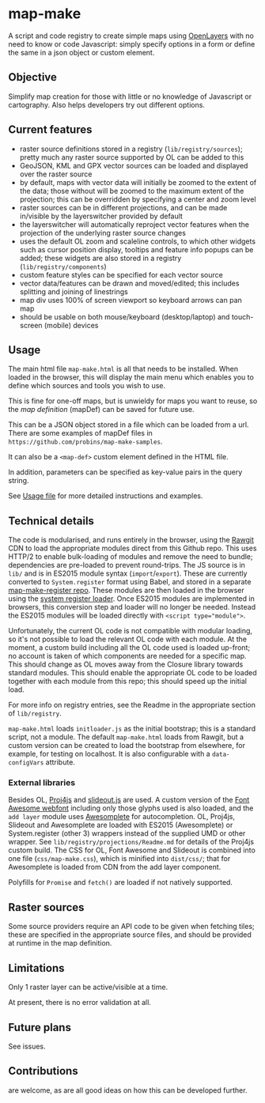 # map-make

A script and code registry to create simple maps using [OpenLayers](http://www.openlayers.org) with no need to know or code Javascript: simply specify options in a form or define the same in a json object or custom element.

## Objective

Simplify map creation for those with little or no knowledge of Javascript or cartography.
Also helps developers try out different options.

## Current features

- raster source definitions stored in a registry (`lib/registry/sources`); pretty much any raster source supported by OL can be added to this
- GeoJSON, KML and GPX vector sources can be loaded and displayed over the raster source
- by default, maps with vector data will initially be zoomed to the extent of the data;
  those without will be zoomed to the maximum extent of the projection;
  this can be overridden by specifying a center and zoom level
- raster sources can be in different projections, and can be made in/visible by the layerswitcher provided by default
- the layerswitcher will automatically reproject vector features when the projection of the underlying raster source changes
- uses the default OL zoom and scaleline controls, to which other widgets such as cursor position display, tooltips and feature info popups can be added; these widgets are also stored in a registry (`lib/registry/components`)
- custom feature styles can be specified for each vector source
- vector data/features can be drawn and moved/edited; this includes splitting and joining of linestrings
- map div uses 100% of screen viewport so keyboard arrows can pan map
- should be usable on both mouse/keyboard (desktop/laptop) and touch-screen (mobile) devices

## Usage

The main html file `map-make.html` is all that needs to be installed. When loaded in the browser, this will display the main menu which enables you to define which sources and tools you wish to use.

This is fine for one-off maps, but is unwieldy for maps you want to reuse, so the *map definition* (mapDef) can be saved for future use.

This can be a JSON object stored in a file which can be loaded from a url. There are some examples of mapDef files in `https://github.com/probins/map-make-samples`.

It can also be a `<map-def>` custom element defined in the HTML file.

In addition, parameters can be specified as key-value pairs in the query string.

See [Usage file](usage.md) for more detailed instructions and examples.

## Technical details

The code is modularised, and runs entirely in the browser, using the [Rawgit](https://rawgit.com/) CDN to load the appropriate modules direct from this Github repo. This uses HTTP/2 to enable bulk-loading of modules and remove the need to bundle; dependencies are pre-loaded to prevent round-trips. The JS source is in `lib/` and is in ES2015 module syntax (`import`/`export`). These are currently converted to `System.register` format using Babel, and stored in a separate [map-make-register repo](https://github.com/probins/map-make-register). These modules are then loaded in the browser using the [system register loader](https://github.com/ModuleLoader/system-register-loader). Once ES2015 modules are implemented in browsers, this conversion step and loader will no longer be needed. Instead the ES2015 modules will be loaded directly with `<script type="module">`.

Unfortunately, the current OL code is not compatible with modular loading, so it's not possible to load the relevant OL code with each module. At the moment, a custom build including all the OL code used is loaded up-front; no account is taken of which components are needed for a specific map. This should change as OL moves away from the Closure library towards standard modules. This should enable the appropriate OL code to be loaded together with each module from this repo; this should speed up the initial load.

For more info on registry entries, see the Readme in the appropriate section of `lib/registry`.

`map-make.html` loads `initloader.js` as the initial bootstrap; this is a standard script, not a module. The default `map-make.html` loads from Rawgit, but a custom version can be created to load the bootstrap from elsewhere, for example, for testing on localhost. It is also configurable with a `data-configVars` attribute.

### External libraries
Besides OL, [Proj4js](http://proj4js.org/) and [slideout.js](https://mango.github.io/slideout/) are used. A custom version of the [Font Awesome webfont](http://fontawesome.io/) including only those glyphs used is also loaded, and the `add layer` module uses [Awesomplete](https://leaverou.github.io/awesomplete/) for autocompletion. OL, Proj4js, Slideout and Awesomplete are loaded with ES2015 (Awesomplete) or System.register (other 3) wrappers instead of the supplied UMD or other wrapper. See `lib/registry/projections/Readme.md` for details of the Proj4js custom build. The CSS for OL, Font Awesome and Slideout is combined into one file (`css/map-make.css`), which is minified into `dist/css/`; that for Awesomplete is loaded from CDN from the add layer component.

Polyfills for `Promise` and `fetch()` are loaded if not natively supported.

## Raster sources
Some source providers require an API code to be given when fetching tiles; these are specified in the appropriate source files, and should be provided at runtime in the map definition.

## Limitations

Only 1 raster layer can be active/visible at a time.

At present, there is no error validation at all.

## Future plans

See issues.

## Contributions

are welcome, as are all good ideas on how this can be developed further.
